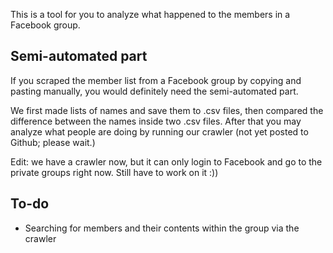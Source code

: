This is a tool for you to analyze what happened to the members in a Facebook group.

## Semi-automated part

If you scraped the member list from a Facebook group by copying and pasting manually, you would definitely need the semi-automated part.

We first made lists of names and save them to .csv files, then compared the difference between the names inside two .csv files. After that you may analyze what people are doing by running our crawler (not yet posted to Github; please wait.)


Edit: we have a crawler now, but it can only login to Facebook and go to the private groups right now. Still have to work on it :))

## To-do

 - Searching for members and their contents within the group via the crawler
